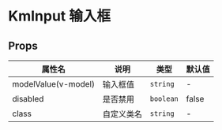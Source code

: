 # KmInput 输入框

## Props

| 属性名              | 说明       | 类型      | 默认值 |
| ------------------- | ---------- | --------- | ------ |
| modelValue(v-model) | 输入框值   | `string`  | -      |
| disabled            | 是否禁用   | `boolean` | false  |
| class               | 自定义类名 | `string`  | -      |
